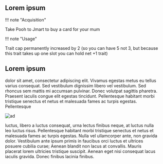 
## Lorem ipsum ##

!!! note "Acquisition"

Take Pooh to Jmart to buy a card for your mum

!!! note "Usage"

Trait cap permanently increased by 2 (so you can have 5 not 3, but because this trait takes up one slot you can hold net +1 trait)

## Lorem ipsum ##

dolor sit amet, consectetur adipiscing elit. Vivamus egestas metus eu tellus varius consequat. Sed vestibulum dignissim libero vel vestibulum. Sed rhoncus sem mattis mi accumsan pulvinar. Donec volutpat sagittis pharetra. Praesent iaculis congue elit egestas tincidunt. Pellentesque habitant morbi tristique senectus et netus et malesuada fames ac turpis egestas. Pellentesque  

![ad](AD2.png)

luctus, libero a luctus consequat, urna lectus finibus neque, at luctus nulla leo luctus risus. Pellentesque habitant morbi tristique senectus et netus et malesuada fames ac turpis egestas. Nulla vel ullamcorper ante, non gravida dolor. Vestibulum ante ipsum primis in faucibus orci luctus et ultrices posuere cubilia curae; Aenean blandit non lacus at convallis. Mauris placerat lorem ultricies tristique suscipit. Aenean eget nisi consequat lacus iaculis gravida. Donec finibus lacinia finibus.
